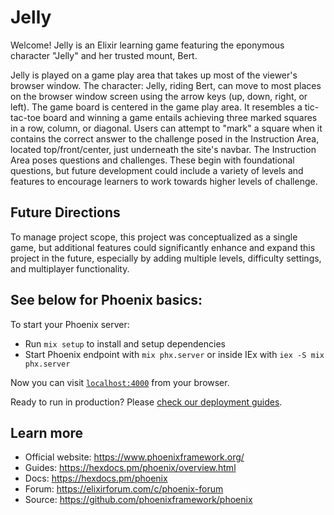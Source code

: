 # Jelly
Welcome! Jelly is an Elixir learning game featuring the eponymous character "Jelly" and her trusted mount, Bert. 

Jelly is played on a game play area that takes up most of the viewer's browser window. The character: Jelly, riding Bert, can move to most places on the browser window screen using the arrow keys (up, down, right, or left). 
The game board is centered in the game play area. It resembles a tic-tac-toe board and winning a  game entails achieving three marked squares in a row, column, or diagonal. Users can attempt to "mark" a square when it contains the correct answer to the challenge posed in the Instruction Area, located top/front/center, just underneath the site's navbar. 
The Instruction Area poses questions and challenges. These begin with foundational questions, but future development could include a variety of levels and features to encourage learners to work towards higher levels of challenge. 


## Future Directions
To manage project scope, this project was conceptualized as a single game, but additional features could significantly enhance and expand this project in the future, especially by adding multiple levels, difficulty settings, and multiplayer functionality. 


## See below for Phoenix basics: 

To start your Phoenix server:

  * Run `mix setup` to install and setup dependencies
  * Start Phoenix endpoint with `mix phx.server` or inside IEx with `iex -S mix phx.server`

Now you can visit [`localhost:4000`](http://localhost:4000) from your browser.

Ready to run in production? Please [check our deployment guides](https://hexdocs.pm/phoenix/deployment.html).

## Learn more

  * Official website: https://www.phoenixframework.org/
  * Guides: https://hexdocs.pm/phoenix/overview.html
  * Docs: https://hexdocs.pm/phoenix
  * Forum: https://elixirforum.com/c/phoenix-forum
  * Source: https://github.com/phoenixframework/phoenix
